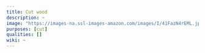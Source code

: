 ```yaml
---
title: Cut wood
description: ~
image: "https://images-na.ssl-images-amazon.com/images/I/41FazN4rEML.jpg"
purposes: [cut]
qualities: []
wiki: ~
---
```


